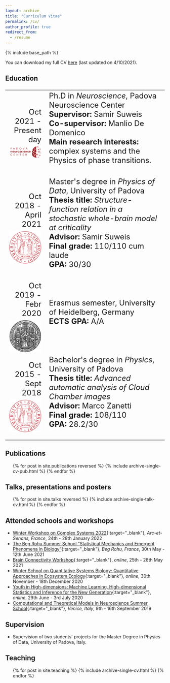 ```yaml
---
layout: archive
title: "Curriculum Vitae"
permalink: /cv/
author_profile: true
redirect_from:
  - /resume
---
```


{% include base_path %}

You can download my full CV [here](/files/CV.pdf) (last updated on 4/10/2021).

<!-- ## Research experience
<font size="5">
<table>
  <tr>
    <td width="25%"><div align="right">Sept - Dec 2022<br>
    <img src='/images/tubingen.png' style="padding-top:7px; display: block; margin-right:20px;" width="150"></div>
    </td>
    <td width="75%">Visiting Ph.D. student, Self-organization and optimality in neuronal networks group, University of Tübingen, Tübingen, Germany<br>
       <b>Supervisor:</b> Anna Levina<br>
   </td>
  </tr>

  <tr>
    <td width="25%"><div align="right">June - July 2022<br>
	  <img src='/images/mpipks.png' style="padding-top:7px; display: block; margin-right:15px;" width="150"></div>
    </td>
    <td width="75%">Visiting Ph.D. student, Max Planck Institute for the Physics of Complex Systems, Dresden, Germany<br>
	     <b>Supervisor:</b> Daniel M. Busiello<br>
   </td>
  </tr>
</table>
</font> -->


## Education
<font size="5">
<table>
  <tr>
    <td width="25%"><div align="right">Oct 2021 - Present day<br>
	  <img src='/images/pnc_name.png' style="padding-top:7px;display: block;margin-right:0px;" width="200"></div>
    </td>
    <td width="75%">Ph.D in <i>Neuroscience</i>, Padova Neuroscience Center<br>
	     <b>Supervisor:</b> Samir Suweis<br>
		   <b>Co-supervisor:</b> Manlio De Domenico<br>
       <b>Main research interests:</b> complex systems and the Physics of phase transitions.<br><br>
   </td>
  </tr>
  <tr>
    <td width="25%"><div align="right">Oct 2018 - April 2021<br>
		<img src="/images/unipd.png" style="padding-top: 7px;display: block;margin-right:10px;" width="140"></div></td>
		<td width="75%">Master's degree in <i>Physics of Data</i>, University of Padova<br>
      <b>Thesis title:</b> <i>Structure-function relation in a stochastic whole-brain model at criticality</i><br>
	 		<b>Advisor:</b> Samir Suweis<br>
      <b>Final grade:</b> 110/110 cum laude<br>
      <b>GPA:</b> 30/30<br><br>
    </td>
  </tr>
  <tr>
    <td width="25%"><div align="right">Oct 2019 - Febr 2020<br>
		<img src="/images/heidelberg_black.png" style="padding-top: 7px;display: block;margin-right:10px;" width="140"></div></td>
		<td width="75%">Erasmus semester, University of Heidelberg, Germany<br>
      <b>ECTS GPA:</b> A/A<br><br>
    </td>
  </tr>
  <tr>
    <td width="25%"><div align="right">Oct 2015 - Sept 2018<br>
			<img src="/images/unipd.png" style="padding-top: 7px;display: block;margin-right:10px;" width="140"></div></td>
		<td width="75%">Bachelor's degree in <i>Physics</i>, University of Padova<br>
      <b>Thesis title:</b> <i>Advanced automatic analysis of Cloud Chamber images</i><br>
	 		<b>Advisor:</b> Marco Zanetti<br>
      <b>Final grade:</b> 108/110<br>
      <b>GPA:</b> 28.2/30<br><br>
    </td>
  </tr>
</table>
</font>

## Publications
  <ul>{% for post in site.publications reversed %}
    {% include archive-single-cv-pub.html %}
  {% endfor %}</ul>

<!-- >
## Organized conferences
* [Robustness, Adaptability and Critical Transitions in Living Systems Satellite](https://liphlab.github.io/REACT2021){:target="_blank"}, *Conference on Complex Systems 2021, Lyon, France*, 27th October 2021
-->

## Talks, presentations and posters
  <ul>{% for post in site.talks reversed %}
    {% include archive-single-talk-cv.html %}
  {% endfor %}</ul>

## Attended schools and workshops
* [Winter Workshop on Complex Systems 2022](https://wwcs2022.github.io/){:target="_blank"}<!--_-->, *Arc-et-Senans, France*, 24th - 28th January 2022
* [The Beg Rohu Summer School “Statistical Mechanics and Emergent
Phenomena in Biology”](https://www.ipht.fr/Meetings/BegRohu2021/index.html){:target="_blank"}<!--_-->, *Beg Rohu, France*, 30th May - 12th June 2021
* [Brain Connectivity Workshop](https://www.physicsoflife.org.uk/physics-of-brains.html){:target="_blank"}<!--_-->, *online*, 25th - 28th May 2021
* [Winter School on Quantitative Systems Biology: Quantitative Approaches in Ecosystem Ecology](http://indico.ictp.it/event/9131/){:target="_blank"}<!--_-->, *online*, 30th November - 18th December 2020
* [Youth in High-dimensions: Machine Learning, High-dimensional Statistics and Inference for the New Generation](http://indico.ictp.it/event/9409/){:target="_blank"}<!--_-->, *online*, 29th June - 3rd July 2020
* [Computational and Theoretical Models in Neuroscience Summer School](https://liphlab.github.io/ContamiNeuro/){:target="_blank"}<!--_-->, *Venice, Italy*, 9th - 16th September 2019

<!-- 
## Honors and awards
* **SECS grant**, provided by the Young Researcher in Complex Systems Society.
* **Physical Review Letters Editors' Suggestion and [Physics Viewpoint](https://physics.aps.org/articles/v14/162){:target="_blank"}** for the paper "Mutual information disentangles interactions from changing environments"
* **Best Poster Award** at SMEEB 2021 for the poster "Modeling the emergence of scale-free fire outbreaks in Australia"
* **Graduate Alumni Award**, best student to graduate in a Master of Science at the University of Padova, academic year 2018/2019
-->

## Supervision
<!-- * Supervision of one student's thesis for the Master Degree in Physics of Data, University of Padova, Italy. -->
* Supervision of two students' projects for the Master Degree in Physics of Data, University of Padova, Italy.


## Teaching
  <ul>{% for post in site.teaching %}
    {% include archive-single-cv.html %}
  {% endfor %}</ul>
  
<!-- Talks
======
  <ul>{% for post in site.talks %}
    {% include archive-single-talk-cv.html %}
  {% endfor %}</ul>
  
Teaching
======
  <ul>{% for post in site.teaching %}
    {% include archive-single-cv.html %}
  {% endfor %}</ul>
  
Service and leadership
======
* Currently signed in to 43 different slack teams
-->